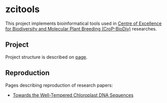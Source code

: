 # zcitools
This project implements bioinformatical tools used in
[Centre of Excellence for Biodiversity and Molecular Plant Breeding (CroP-BioDiv)](http://biodiv.iptpo.hr/?page_id=1274&lang=en)
researches.

## Project

Project structure is described on [page](docs/structure.md).

## Reproduction

Pages describing reproduction of research papers:

* [Towards the Well-Tempered Chloroplast DNA Sequences](docs/well_tempered.md)
